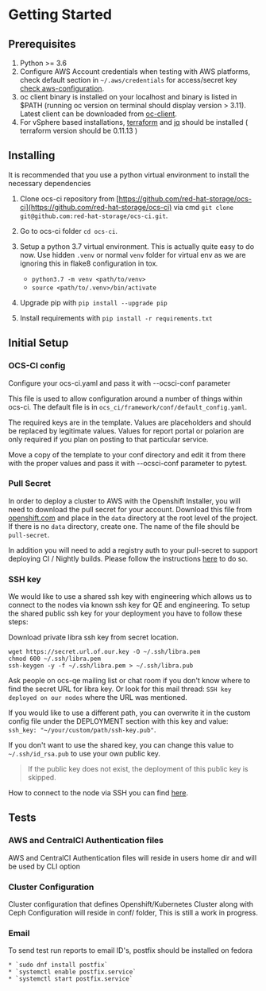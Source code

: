
# Getting Started

## Prerequisites

1. Python >= 3.6
2. Configure AWS Account credentials when testing with AWS platforms,
   check default section in `~/.aws/credentials` for access/secret key
   [check aws-configuration](https://docs.aws.amazon.com/cli/latest/userguide/cli-configure-files.html).
3. oc client binary is installed on your localhost and binary is listed in $PATH
   (running oc version on terminal should display version > 3.11).
   Latest client can be downloaded from [oc-client](https://mirror.openshift.com/pub/openshift-v4/clients/ocp/latest/).
4. For vSphere based installations, [terraform](https://learn.hashicorp.com/terraform/getting-started/install.html)
   and [jq]( https://stedolan.github.io/jq/download/) should be installed ( terraform version should be 0.11.13  )

## Installing

It is recommended that you use a python virtual environment to install the
necessary dependencies

1. Clone ocs-ci repository from
    [https://github.com/red-hat-storage/ocs-ci](https://github.com/red-hat-storage/ocs-ci)
    via cmd `git clone git@github.com:red-hat-storage/ocs-ci.git`.
2. Go to ocs-ci folder `cd ocs-ci`.
3. Setup a python 3.7 virtual environment. This is actually quite easy to do
    now. Use hidden `.venv` or normal `venv` folder for virtual env as we are
    ignoring this in flake8 configuration in tox.

    * `python3.7 -m venv <path/to/venv>`
    * `source <path/to/.venv>/bin/activate`

4. Upgrade pip with `pip install --upgrade pip`
5. Install requirements with `pip install -r requirements.txt`

## Initial Setup

### OCS-CI config

Configure your ocs-ci.yaml and pass it with --ocsci-conf parameter

This file is used to allow configuration around a number of things within ocs-ci.
The default file is in `ocs_ci/framework/conf/default_config.yaml`.

The required keys are in the template. Values are placeholders and should be replaced by legitimate values.
Values for report portal or polarion are only required if you plan on posting to that particular service.

Move a copy of the template to your conf directory and edit it from there with
the proper values and pass it with --ocsci-conf parameter to pytest.


### Pull Secret

In order to deploy a cluster to AWS with the Openshift Installer,
you will need to download the pull secret for your account.
Download this file from [openshift.com](https://cloud.openshift.com/clusters/install)
and place in the `data` directory at the root level of the project.
If there is no `data` directory, create one.
The name of the file should be `pull-secret`.

In addition you will need to add a registry auth to your pull-secret to
support deploying CI / Nightly builds. Please follow the instructions
[here](https://mojo.redhat.com/docs/DOC-1204026) to do so.

### SSH key

We would like to use a shared ssh key with engineering which allows us to connect
to the nodes via known ssh key for QE and engineering.
To setup the shared public ssh key for your deployment you have to follow
these steps:

Download private libra ssh key from secret location.

```console
wget https://secret.url.of.our.key -O ~/.ssh/libra.pem
chmod 600 ~/.ssh/libra.pem
ssh-keygen -y -f ~/.ssh/libra.pem > ~/.ssh/libra.pub
```

Ask people on ocs-qe mailing list or chat room if you don't know where to find the
secret URL for libra key. Or look for this mail thread:
`SSH key deployed on our nodes` where the URL was mentioned.

If you would like to use a different path, you can overwrite it in the custom
config file under the DEPLOYMENT section with this key and value:
`ssh_key: "~/your/custom/path/ssh-key.pub"`.

If you don't want to use the shared key, you can change this value to
`~/.ssh/id_rsa.pub` to use your own public key.

> If the public key does not exist, the deployment of this public key is skipped.

How to connect to the node via SSH you can find [here](./debugging.md).

## Tests

### AWS and CentralCI Authentication files

AWS and CentralCI Authentication files will reside in users home dir and will be used by
CLI option

### Cluster Configuration

Cluster configuration that defines Openshift/Kubernetes Cluster along with Ceph Configuration
will reside in conf/ folder, This is still a work in progress.

### Email

To send test run reports to email ID's, postfix should be installed on fedora

    * `sudo dnf install postfix`
    * `systemctl enable postfix.service`
    * `systemctl start postfix.service`
